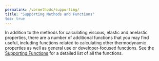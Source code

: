 ```yaml
---
permalink: /vbrmethods/supporting/
title: "Supporting Methods and Functions"
toc: true
---
```


In addition to the methods for calculating viscous, elastic and anelastic properties, there are a number of additional functions that you may find useful, including functions related to calculating other thermodynamic properties as well as general use or developer-focused functions. See the [Supporting Functions](/vbr/vbrmethods/support/support/) for a detailed list of all the functions.